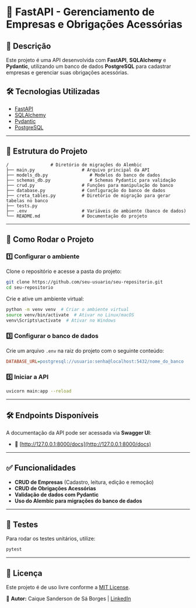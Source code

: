 # 🚀 FastAPI - Gerenciamento de Empresas e Obrigações Acessórias

## 📌 Descrição
Este projeto é uma API desenvolvida com **FastAPI**, **SQLAlchemy** e **Pydantic**, utilizando um banco de dados **PostgreSQL** para cadastrar empresas e gerenciar suas obrigações acessórias.

## 🛠 Tecnologias Utilizadas
- [FastAPI](https://fastapi.tiangolo.com/)
- [SQLAlchemy](https://www.sqlalchemy.org/)
- [Pydantic](https://pydantic-docs.helpmanual.io/)
- [PostgreSQL](https://www.postgresql.org/)

---
## 📂 Estrutura do Projeto
```
/                # Diretório de migrações do Alembic
├── main.py                  # Arquivo principal da API
├── models_db.py                # Modelos do banco de dados
├── schemas_db.py               # Schemas Pydantic para validação
├── crud.py                  # Funções para manipulação do banco
├── database.py              # Configuração do banco de dados
├── creta_tables.py          # Diretório de migração para gerar tabelas no banco
├── tests.py
├── .env                     # Variáveis de ambiente (banco de dados)
└── README.md                # Documentação do projeto
```

---
## 🚀 Como Rodar o Projeto

### 1️⃣ Configurar o ambiente
Clone o repositório e acesse a pasta do projeto:
```bash
git clone https://github.com/seu-usuario/seu-repositorio.git
cd seu-repositorio
```

Crie e ative um ambiente virtual:
```bash
python -m venv venv  # Criar o ambiente virtual
source venv/bin/activate  # Ativar no Linux/macOS
venv\Scripts\activate  # Ativar no Windows
```

### 3️⃣ Configurar o banco de dados
Crie um arquivo `.env` na raiz do projeto com o seguinte conteúdo:
```ini
DATABASE_URL=postgresql://usuario:senha@localhost:5432/nome_do_banco
```

### 5️⃣ Iniciar a API
```bash
uvicorn main:app --reload
```

---
## 🛠 Endpoints Disponíveis
A documentação da API pode ser acessada via **Swagger UI**:
- 📄 [http://127.0.0.1:8000/docs](http://127.0.0.1:8000/docs)

---
## ✅ Funcionalidades
- **CRUD de Empresas** (Cadastro, leitura, edição e remoção)
- **CRUD de Obrigações Acessórias**
- **Validação de dados com Pydantic**
- **Uso do Alembic para migrações do banco de dados**

---
## 🧪 Testes
Para rodar os testes unitários, utilize:
```bash
pytest
```

---
## 📜 Licença
Este projeto é de uso livre conforme a [MIT License](LICENSE).

📌 **Autor:** Caique Sanderson de Sá Borges | [LinkedIn](https://www.linkedin.com/in/caique-sanderson-de-s%C3%A1-borges-262545237/)

